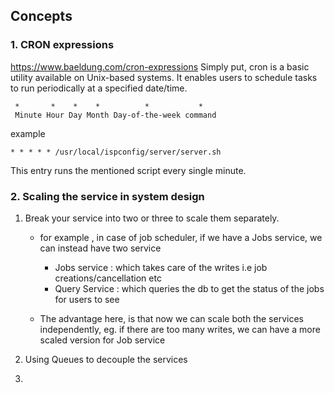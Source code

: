 ## Concepts

### 1. CRON expressions
https://www.baeldung.com/cron-expressions
Simply put, cron is a basic utility available on Unix-based systems. It enables users to schedule tasks to run periodically at a specified date/time.
```
 *       *    *    *          *           *
 Minute Hour Day Month Day-of-the-week command
```

example
```
* * * * * /usr/local/ispconfig/server/server.sh
```
This entry runs the mentioned script every single minute.


### 2. Scaling the service in system design

1. Break your service into two or three to scale them separately.
   - for example , in case of job scheduler, if we have a Jobs service, we can instead have two service
       - Jobs service : which takes care of the writes i.e job creations/cancellation etc
       - Query Service : which queries the db to get the status of the jobs for users to see
  
   - The advantage here, is that now we can scale both the services independently, eg. if there are too many writes, we can have a more scaled version for Job service

2. Using Queues to decouple the services

3. 
